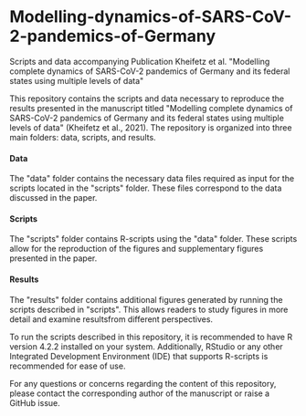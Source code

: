 # Modelling-dynamics-of-SARS-CoV-2-pandemics-of-Germany
Scripts and data accompanying Publication Kheifetz et al. "Modelling complete dynamics of SARS-CoV-2 pandemics of Germany and its federal states using multiple levels of data"


This repository contains the scripts and data necessary to reproduce the results presented in the manuscript titled "Modelling complete dynamics of SARS-CoV-2 pandemics of Germany and its federal states using multiple levels of data" (Kheifetz et al., 2021). The repository is organized into three main folders: data, scripts, and results.

#### Data

The "data" folder contains the necessary data files required as input for the scripts located in the "scripts" folder. These files correspond to the data discussed in the paper.

#### Scripts

The "scripts" folder contains R-scripts using the "data" folder. These scripts allow for the reproduction of the figures and supplementary figures presented in the paper.

#### Results

The "results" folder contains additional figures generated by running the scripts described in "scripts". This allows readers to study figures in more detail and examine resultsfrom different perspectives. 








To run the scripts described in this repository, it is recommended to have R version 4.2.2 installed on your system. Additionally, RStudio or any other Integrated Development Environment (IDE) that supports R-scripts is recommended for ease of use.

For any questions or concerns regarding the content of this repository, please contact the corresponding author of the manuscript or raise a GitHub issue.

